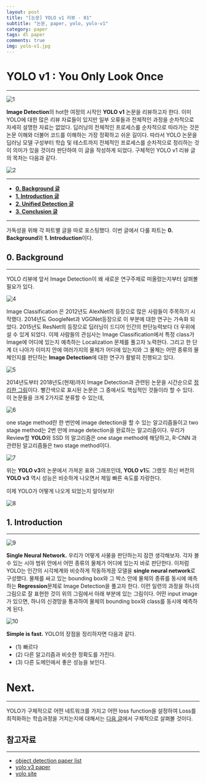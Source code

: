 ```yaml
---
layout: post
title: "[논문] YOLO v1 리뷰 - 01" 
subtitle: "논문, paper, yolo, yolo-v1"
category: paper
tags: dl paper
comments: true
img: yolo-v1.jpg
---
```


# YOLO v1 : You Only Look Once
---

![1](https://user-images.githubusercontent.com/24144491/46718830-6c194400-cca7-11e8-8c5f-5fd3f61c123e.png)

**Image Detection**의 hot한 여정의 시작인 **YOLO v1** 논문을 리뷰하고자 한다. 이미 YOLO에 대한 많은 리뷰 자료들이 있지만 일부 오류들과 전체적인 과정을 순차적으로 자세히 설명한 자료는 없었다. 딥러닝의 전체적인 프로세스를 순차적으로 따라가는 것은 논문 이해와 더불어 코드를 이해하는 가장 정확하고 쉬운 길이다. 따라서 YOLO 논문을 딥러닝 모델 구성부터 학습 및 테스트까지 전체적인 프로세스를 순차적으로 정리하는 것이 의미가 있을 것이라 판단하여 이 글을 작성하게 되었다. 구체적인 YOLO v1 리뷰 글의 목차는 다음과 같다. 

![2](https://user-images.githubusercontent.com/24144491/46718831-6cb1da80-cca7-11e8-866b-56e8fb3fac13.png)

---
- **[0. Background 글](https://taeu.github.io/paper/deeplearning-paper-yolo1-01/)**
- **[1. Introduction 글](https://taeu.github.io/paper/deeplearning-paper-yolo1-01/)**
- **[2. Unified Detection 글](https://taeu.github.io/paper/deeplearning-paper-yolo1-02/)**
- **[3. Conclusion 글](https://taeu.github.io/paper/deeplearning-paper-yolo1-03/)**
---


가독성을 위해 각 파트별 글을 따로 포스팅했다. 이번 글에서 다룰 파트는 **0. Background**와 **1. Introduction**이다.


## 0. Background
---

YOLO 리뷰에 앞서 Image Detection이 왜 새로운 연구주제로 떠올랐는지부터 살펴볼 필요가 있다.


![4](https://user-images.githubusercontent.com/24144491/46718832-6cb1da80-cca7-11e8-8529-4509955b89ec.png)

Image Classification 은 2012년도 AlexNet의 등장으로 많은 사람들이 주목하기 시작했다. 2014년도 GoogleNet과 VGGNet등장으로 이 부분에 대한 연구는 가속화 되었다. 2015년도 ResNet의 등장으로 딥러닝이 드디어 인간의 판단능력보다 더 우위에 설 수 있게 되었다. 이제 사람들의 관심사는 Image Classification에서 특정 class가 Image에 어디에 있는지 예측하는 Localization 문제를 풀고자 노력한다. 그리고 한 단계 더 나아가 이미지 안에 여러가지의 물체가 어디에 있는지와 그 물체는 어떤 종류의 물체인지를 판단하는 **Image Detection**에 대한 연구가 활발히 진행되고 있다.

![5](https://user-images.githubusercontent.com/24144491/46718833-6cb1da80-cca7-11e8-872c-dc05304e2b61.png)

2014년도부터 2018년도(현재)까지 Image Detection과 관련된 논문을 시간순으로 [정리한 그림](https://github.com/hoya012/deep_learning_object_detection)이다. 빨간색으로 표시된 논문은 그 중에서도 핵심적인 것들이라 할 수 있다. 이 논문들을 크게 2가지로 분류할 수 있는데,

![6](https://user-images.githubusercontent.com/24144491/46718835-6d4a7100-cca7-11e8-996c-be10edaab670.png)

one stage method란 한 번만에 image detection을 할 수 있는 알고리즘들이고 two stage method는 2번 만에 image detection을 완료하는 알고리즘이다. 우리가 Review할 **YOLO**와 SSD 의 알고리즘은 one stage method에 해당하고, R-CNN 과 관련된 알고리즘들은 two stage method이다.

![7](https://user-images.githubusercontent.com/24144491/46718836-6d4a7100-cca7-11e8-80da-83fa27896b04.png)

위는 **YOLO v3**의 논문에서 가져온 표와 그래프인데, **YOLO v1**도 그랬듯 최신 버전의 **YOLO v3** 역시 성능은 비슷하게 나오면서 제일 빠른 속도를 자랑한다.

이제 YOLO가 어떻게 나오게 되었는지 알아보자!

![8](https://user-images.githubusercontent.com/24144491/46718837-6d4a7100-cca7-11e8-93bc-f42a8a3b0183.png)


## 1. Introduction
---

![9](https://user-images.githubusercontent.com/24144491/46718838-6de30780-cca7-11e8-8532-270ccc801421.png)

**Single Neural Network.** 우리가 어떻게 사물을 판단하는지 잠깐 생각해보자. 각자 볼 수 있는 시야 범위 안에서 어떤 종류의 물체가 어디에 있는지 바로 판단한다. 이처럼 YOLO는 인간의 시각체계와 비슷하게 작동하게끔 모델을 **single neural network**로 구성했다. 물체를 싸고 있는 bounding box와 그 박스 안에 물체의 종류를 동시에 예측하는 **Regression**문제로 Image Detection을 풀고자 한다. 이런 일련의 과정을 하나의 그림으로 잘 표현한 것이 위의 그림에서 아래 부분에 있는 그림이다. 어떤 input image가 있으면, 하나의 신경망을 통과하여 물체의 bounding box와 class를 동시에 예측하게 된다.

![10](https://user-images.githubusercontent.com/24144491/46718829-6c194400-cca7-11e8-928f-a61bbd383837.png)

**Simple is fast.** YOLO의 장점을 정리하자면 다음과 같다.

- (1) 빠르다
- (2) 다른 알고리즘과 비슷한 정확도를 가진다.
- (3) 다른 도메인에서 좋은 성능을 보인다.


# Next.
---

YOLO가 구체적으로 어떤 네트워크를 가지고 어떤 loss function을 설정하여 Loss를 최적화하는 학습과정을 거치는지에 대해서는 [다음 글](https://taeu.github.io/paper/deeplearning-paper-yolo1-02/)에서 구체적으로 살펴볼 것이다.


## 참고자료
---

- [object detection paper list](https://github.com/hoya012/deep_learning_object_detection)
- [yolo v3 paper](https://pjreddie.com/media/files/papers/YOLOv3.pdf)
- [yolo site](https://pjreddie.com/darknet/yolo/)










